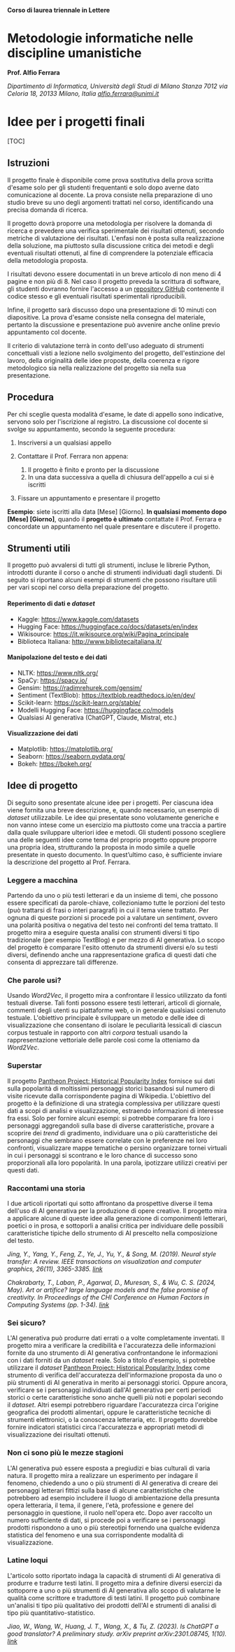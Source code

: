 **Corso di laurea triennale in Lettere**

# Metodologie informatiche nelle discipline umanistiche

**Prof. Alfio Ferrara**

*Dipartimento di Informatica, Università degli Studi di Milano
Stanza 7012 via Celoria 18, 20133 Milano, Italia <a href="mailto:alfio.ferrara@unimi.it">alfio.ferrara@unimi.it</a>*



# Idee per i progetti finali



[TOC]

## Istruzioni

Il progetto finale è disponibile come prova sostitutiva della prova scritta d'esame solo per gli studenti frequentanti e solo dopo averne dato comunicazione al docente. La prova consiste nella preparazione di uno studio breve su uno degli argomenti trattati nel corso, identificando una precisa domanda di ricerca. 

Il progetto dovrà proporre una metodologia per risolvere la domanda di ricerca e prevedere una verifica sperimentale dei risultati ottenuti, secondo metriche di valutazione dei risultati. L'enfasi non è posta sulla realizzazione della soluzione, ma piuttosto sulla discussione critica dei metodi e degli eventuali risultati ottenuti, al fine di comprendere la potenziale efficacia della metodologia proposta.

I risultati devono essere documentati in un breve articolo di non meno di 4 pagine e non più di 8. Nel caso il progetto preveda la scrittura di software, gli studenti dovranno fornire l'accesso a un <a href="https://github.com/">repository GitHub</a> contenente il codice stesso e gli eventuali risultati sperimentali riproducibili.

Infine, il progetto sarà discusso dopo una presentazione di 10 minuti con diapositive. La prova d'esame consiste nella consegna del materiale, pertanto la discussione e presentazione può avvenire anche online previo appuntamento col docente.

Il criterio di valutazione terrà in conto dell'uso adeguato di strumenti concettuali visti a lezione nello svolgimento del progetto, dell'estinzione del lavoro, della originalità delle idee proposte, della coerenza e rigore metodologico sia nella realizzazione del progetto sia nella sua presentazione.

## Procedura

Per chi sceglie questa modalità d'esame, le date di appello sono indicative, servono solo per l'iscrizione al registro. La discussione col docente si svolge su appuntamento, secondo la seguente procedura:

1. Inscriversi a un qualsiasi appello
2. Contattare il Prof. Ferrara non appena:
   1. Il progetto è finito e pronto per la discussione 
   2. In una data successiva a quella di chiusura dell'appello a cui si è iscritti

3. Fissare un appuntamento e presentare il progetto

**Esempio**: siete iscritti alla data [Mese] [Giorno]. **In qualsiasi momento dopo [Mese] [Giorno]**, quando il **progetto è ultimato** contattate il Prof. Ferrara e concordate un appuntamento nel quale presentare e discutere il progetto.

## Strumenti utili

Il progetto può avvalersi di tutti gli strumenti, incluse le librerie Python, introdotti durante il corso o anche di strumenti individuati dagli studenti. Di seguito si riportano alcuni esempi di strumenti che possono risultare utili per vari scopi nel corso della preparazione del progetto.

#### Reperimento di dati e *dataset*

- Kaggle: https://www.kaggle.com/datasets
- Hugging Face: https://huggingface.co/docs/datasets/en/index
- Wikisource: https://it.wikisource.org/wiki/Pagina_principale
- Biblioteca Italiana: http://www.bibliotecaitaliana.it/

#### Manipolazione del testo e dei dati

- NLTK: https://www.nltk.org/
- SpaCy: https://spacy.io/
- Gensim: https://radimrehurek.com/gensim/ 
- Sentiment (TextBlob): https://textblob.readthedocs.io/en/dev/
- Scikit-learn: https://scikit-learn.org/stable/
- Modelli Hugging Face: https://huggingface.co/models 
- Qualsiasi AI generativa (ChatGPT, Claude, Mistral, etc.)

#### Visualizzazione dei dati

- Matplotlib: https://matplotlib.org/
- Seaborn: https://seaborn.pydata.org/
- Bokeh: https://bokeh.org/

## Idee di progetto

Di seguito sono presentate alcune idee per i progetti. Per ciascuna idea viene fornita una breve descrizione, e, quando necessario, un esempio di *dataset* utilizzabile. Le idee qui presentate sono volutamente generiche e non vanno intese come un esercizio ma piuttosto come una traccia a partire dalla quale sviluppare ulteriori idee e metodi. Gli studenti possono scegliere una delle seguenti idee come tema del proprio progetto oppure proporre una propria idea, strutturando la proposta in modo simile a quelle presentate in questo documento. In quest’ultimo caso, è sufficiente inviare la descrizione del progetto al Prof. Ferrara.

### Leggere a macchina

Partendo da uno o più testi letterari e da un insieme di temi, che possono essere specificati da parole-chiave, collezioniamo tutte le porzioni del testo (può trattarsi di frasi o interi paragrafi) in cui il tema viene trattato. Per ognuna di queste porzioni si procede poi a valutare un *sentiment*, ovvero una polarità positiva o negativa del testo nei confronti del tema trattato. Il progetto mira a eseguire questa analisi con strumenti diversi ti tipo tradizionale (per esempio TextBlog) e per mezzo di AI generativa. Lo scopo del progetto è comparare l'esito ottenuto da strumenti diversi e/o su testi diversi, definendo anche una rappresentazione grafica di questi dati che consenta di apprezzare tali differenze.

### Che parole usi?

Usando *Word2Vec*, il progetto mira a confrontare il lessico utilizzato da fonti testuali diverse. Tali fonti possono essere testi letterari, articoli di giornale, commenti degli utenti su piattaforme web, o in generale qualsiasi contenuto testuale. L'obiettivo principale è sviluppare un metodo e delle idee di visualizzazione che consentano di isolare le peculiarità lessicali di ciascun corpus testuale in rapporto con altri *corpora* testuali usando la rappresentazione vettoriale delle parole così come la otteniamo da *Word2Vec*.

### Superstar

Il progetto [Pantheon Project: Historical Popularity Index](https://www.kaggle.com/datasets/mit/pantheon-project) fornisce sui dati sulla popolarità di moltissimi personaggi storici basandosi sul numero di visite ricevute dalla corrispondente pagina di Wikipedia. L'obiettivo del progetto è la definizione di una strategia complessiva per utilizzare questi dati a scopi di analisi e visualizzazione, estraendo informazioni di interesse fra essi. Solo per fornire alcuni esempi: si potrebbe comparare fra loro i personaggi aggregandoli sulla base di diverse caratteristiche, provare a scoprire dei *trend* di gradimento, individuare una o più caratteristiche dei personaggi che sembrano essere correlate con le preferenze nei loro confronti, visualizzare mappe tematiche o persino organizzare tornei virtuali in cui i personaggi si scontrano e le loro chance di successo sono proporzionali alla loro popolarità. In una parola, ipotizzare utilizzi creativi per questi dati.

### Raccontami una storia

I due articoli riportati qui sotto affrontano da prospettive diverse il tema dell'uso di AI generativa per la produzione di opere creative. Il progetto mira a applicare alcune di queste idee alla generazione di componimenti letterari, poetici o in prosa, e sottoporli a analisi critica per individuare delle possibili caratteristiche tipiche dello strumento di AI prescelto nella composizione del testo.

*Jing, Y., Yang, Y., Feng, Z., Ye, J., Yu, Y., & Song, M. (2019). Neural style transfer: A review. IEEE transactions on visualization and computer graphics, 26(11), 3365-3385. [link](https://ieeexplore.ieee.org/abstract/document/8732370?casa_token=s0nJ3En9V38AAAAA:odRTMVGIXbKuBNt3ffciJJUsONDkJRrLlJIpA-MTeaJ5ahIkBZDmFXT7ZaDZ3yAt8RPrIiUI)*

*Chakrabarty, T., Laban, P., Agarwal, D., Muresan, S., & Wu, C. S. (2024, May). Art or artifice? large language models and the false promise of creativity. In Proceedings of the CHI Conference on Human Factors in Computing Systems (pp. 1-34). [link](https://dl.acm.org/doi/full/10.1145/3613904.3642731?casa_token=tx-zVbiLE5oAAAAA%3Ajrf6IBIGVw66tY2KihFg3ZVYcYquWZqgAuZlT_nCpDrbTiO0yAXa8E07ZTBLM4dfpoE9OfGuE3KV)*

### Sei sicuro?

L'AI generativa può produrre dati errati o a volte completamente inventati. Il progetto mira a verificare la credibilità e l'accuratezza delle informazioni fornite da uno strumento di AI generativa confrontandone le informazioni con i dati forniti da un *dataset* reale. Solo a titolo d'esempio, si potrebbe utilizzare il *dataset* [Pantheon Project: Historical Popularity Index](https://www.kaggle.com/datasets/mit/pantheon-project) come strumento di verifica dell'accuratezza dell'informazione proposta da uno o più strumenti di AI generativa in merito ai personaggi storici. Oppure ancora, verificare se i personaggi individuati dall'AI generativa per certi periodi storici o certe caratteristiche sono anche quelli più noti e popolari secondo il *dataset*. Altri esempi potrebbero riguardare l'accuratezza circa l'origine geografica dei prodotti alimentari, oppure le caratteristiche tecniche di strumenti elettronici, o la conoscenza letteraria, etc. Il progetto dovrebbe fornire indicatori statistici circa l'accuratezza e appropriati metodi di visualizzazione dei risultati ottenuti.

### Non ci sono più le mezze stagioni

L'AI generativa può essere esposta a pregiudizi e bias culturali di varia natura. Il progetto mira a realizzare un esperimento per indagare il fenomeno, chiedendo a uno o più strumenti di AI generativa di creare dei personaggi letterari fittizi sulla base di alcune caratteristiche che potrebbero ad esempio includere il luogo di ambientazione della presunta opera letteraria, il tema, il genere, l'età, professione e genere del personaggio in questione, il ruolo nell'opera etc. Dopo aver raccolto un numero sufficiente di dati, si procede poi a verificare se i personaggi prodotti rispondono a uno o più stereotipi fornendo una qualche evidenza statistica del fenomeno e una sua corrispondente modalità di visualizzazione.

### Latine loqui

L'articolo sotto riportato indaga la capacità di strumenti di AI generativa di produrre e tradurre testi latini. Il progetto mira a definire diversi esercizi da sottoporre a uno o più strumenti di AI generativa allo scopo di valutarne le qualità come scrittore e traduttore di testi latini. Il progetto può combinare un'analisi ti tipo più qualitativo dei prodotti dell'AI e strumenti di analisi di tipo più quantitativo-statistico.

*Jiao, W., Wang, W., Huang, J. T., Wang, X., & Tu, Z. (2023). Is ChatGPT a good translator? A preliminary study. arXiv preprint arXiv:2301.08745, 1(10). [link](https://wxjiao.github.io/downloads/tech_chatgpt_arxiv.pdf)*
